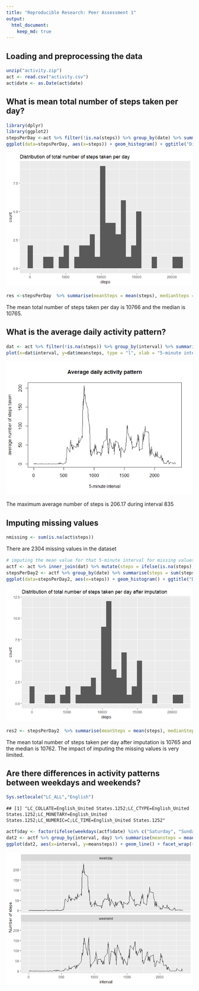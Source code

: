 ```yaml
---
title: "Reproducible Research: Peer Assessment 1"
output: 
  html_document:
    keep_md: true
---
```



## Loading and preprocessing the data

```r
unzip("activity.zip")
act <- read.csv("activity.csv")
act$date <- as.Date(act$date)
```


## What is mean total number of steps taken per day?

```r
library(dplyr)
library(ggplot2)
stepsPerDay <-act %>% filter(!is.na(steps)) %>% group_by(date) %>% summarise(steps = sum(steps))
ggplot(data=stepsPerDay, aes(x=steps)) + geom_histogram() + ggtitle("Distribution of total number of steps taken per day")
```

![](PA1_template_files/figure-html/unnamed-chunk-2-1.png)<!-- -->



```r
res <-stepsPerDay  %>% summarise(meanSteps = mean(steps), medianSteps = median(steps) )
```

The mean total number of steps taken per day is 10766 and the median is 10765.

## What is the average daily activity pattern?


```r
dat <- act %>% filter(!is.na(steps)) %>% group_by(interval) %>% summarise(meansteps = mean(steps))
plot(x=dat$interval, y=dat$meansteps, type = "l", xlab = "5-minute interval", ylab = "average number of steps taken", main = "Average daily activity pattern")
```

![](PA1_template_files/figure-html/unnamed-chunk-4-1.png)<!-- -->

The maximum average number of steps is 206.17 during interval 835 

## Imputing missing values


```r
nmissing <- sum(is.na(act$steps))
```

There are 2304 missing values in the dataset


```r
# imputing the mean value for that 5-minute interval for missing values
actf <- act %>% inner_join(dat) %>% mutate(steps = ifelse(is.na(steps), round(meansteps), steps)) %>% select(-meansteps)
stepsPerDay2 <- actf %>% group_by(date) %>% summarise(steps = sum(steps))
ggplot(data=stepsPerDay2, aes(x=steps)) + geom_histogram() + ggtitle("Distribution of total number of steps taken per day after imputation")
```

![](PA1_template_files/figure-html/unnamed-chunk-6-1.png)<!-- -->



```r
res2 <- stepsPerDay2  %>% summarise(meanSteps = mean(steps), medianSteps = median(steps) )
```

The mean total number of steps taken per day after imputation is 10765 and the median is 10762. The impact of imputing the missing values is very limited.


## Are there differences in activity patterns between weekdays and weekends?



```r
Sys.setlocale("LC_ALL","English")
```

```
## [1] "LC_COLLATE=English_United States.1252;LC_CTYPE=English_United States.1252;LC_MONETARY=English_United States.1252;LC_NUMERIC=C;LC_TIME=English_United States.1252"
```

```r
actf$day <- factor(ifelse(weekdays(actf$date) %in% c("Saturday", "Sunday"),"weekend","weekday"))
dat2 <- actf %>% group_by(interval, day) %>% summarise(meansteps = mean(steps))
ggplot(dat2, aes(x=interval, y=meansteps)) + geom_line() + facet_wrap(~dat2$day, ncol = 1) + labs(y="Number of steps")
```

![](PA1_template_files/figure-html/unnamed-chunk-8-1.png)<!-- -->

